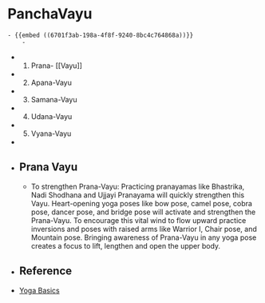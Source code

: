 # PanchaVayu
	- {{embed ((6701f3ab-198a-4f8f-9240-8bc4c764868a))}}
		-
- 1. Prana- [[Vayu]]
- 2. Apana-Vayu
- 3. Samana-Vayu
- 4. Udana-Vayu
- 5. Vyana-Vayu
-
- ## Prana Vayu
	- To strengthen Prana-Vayu: Practicing pranayamas like Bhastrika, Nadi Shodhana and Ujjayi Pranayama will quickly strengthen this Vayu.  Heart-opening yoga poses like bow pose, camel pose, cobra pose, dancer pose, and bridge pose will activate and strengthen the Prana-Vayu. To encourage this vital wind to flow upward practice inversions and poses with raised arms like Warrior I, Chair pose, and Mountain pose. Bringing awareness of Prana-Vayu in any yoga pose creates a focus to lift, lengthen and open the upper body.
- ## Reference
- [Yoga Basics](https://www.yogabasics.com/learn/the-five-vayus/)
